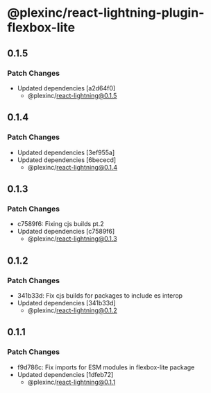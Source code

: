 # @plexinc/react-lightning-plugin-flexbox-lite

## 0.1.5

### Patch Changes

- Updated dependencies [a2d64f0]
  - @plexinc/react-lightning@0.1.5

## 0.1.4

### Patch Changes

- Updated dependencies [3ef955a]
- Updated dependencies [6bececd]
  - @plexinc/react-lightning@0.1.4

## 0.1.3

### Patch Changes

- c7589f6: Fixing cjs builds pt.2
- Updated dependencies [c7589f6]
  - @plexinc/react-lightning@0.1.3

## 0.1.2

### Patch Changes

- 341b33d: Fix cjs builds for packages to include es interop
- Updated dependencies [341b33d]
  - @plexinc/react-lightning@0.1.2

## 0.1.1

### Patch Changes

- f9d786c: Fix imports for ESM modules in flexbox-lite package
- Updated dependencies [1dfeb72]
  - @plexinc/react-lightning@0.1.1
